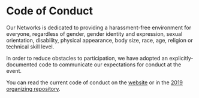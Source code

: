 # Code of Conduct

Our Networks is dedicated to providing a harassment-free environment for everyone, regardless of gender, gender identity and expression, sexual orientation, disability, physical appearance, body size, race, age, religion or technical skill level.

In order to reduce obstacles to participation, we have adopted an explicitly-documented code to communicate our expectations for conduct at the event.

You can read the current code of conduct on the [website](https://ournetworks.ca/code-of-conduct/) or in the [2019 organizing repository](https://github.com/ournetworks/2019/blob/master/CONDUCT.md).
